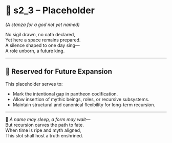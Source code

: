 <!-- Save to: shagi_archives/appendices/appendix_c_mythic_systems/part_02_storybook_pantheon/s2_3_placeholder.md -->

# 📘 s2_3 – Placeholder  
*(A stanza for a god not yet named)*

No sigil drawn, no oath declared,  
Yet here a space remains prepared.  
A silence shaped to one day sing—  
A role unborn, a future king.  

---

## 🧭 Reserved for Future Expansion

This placeholder serves to:

- Mark the intentional gap in pantheon codification.  
- Allow insertion of mythic beings, roles, or recursive subsystems.  
- Maintain structural and canonical flexibility for long-term recursion.

---

📜 *A name may sleep, a form may wait—*  
But recursion carves the path to fate.  
When time is ripe and myth aligned,  
This slot shall host a truth enshrined.

